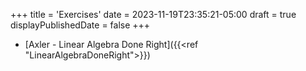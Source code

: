 +++
title = 'Exercises'
date = 2023-11-19T23:35:21-05:00
draft = true
displayPublishedDate = false
+++

 - [Axler - Linear Algebra Done Right]({{<ref "LinearAlgebraDoneRight">}})
